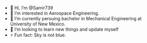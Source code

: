 - 👋 Hi, I’m @Samir739
- 👀 I’m interested in Aerospace Engineering.
- 🌱 I’m currently persuing bachelor in Mechanical Engineering at University of New Mexico.
- 💞️ I’m looking to learn new things and update myself
- ⚡ Fun fact: Sky is not blue.

<!---
Samir739/Samir739 is a ✨ special ✨ repository because its `README.md` (this file) appears on your GitHub profile.
You can click the Preview link to take a look at your changes.
--->
